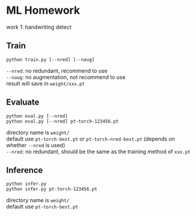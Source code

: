# ML Homework

work 1: handwriting detect

## Train

```shell
python train.py [--nred] [--naug]
```

`--nred`: no redundant, recommend to use  
`--naug`: no augmentation, not recommend to use  
result will save in `weight/xxx.pt`

## Evaluate

```shell
python eval.py [--nred]
python eval.py [--nred] pt-torch-123456.pt
```

directory name is `weight/`  
default use `pt-torch-best.pt` or `pt-torch-nred-best.pt` (depends on whether `--nred` is used)  
`--nred`: no redundant, should be the same as the training method of `xxx.pt`

## Inference

```shell
python infer.py
python infer.py pt-torch-123456.pt
```

directory name is `weight/`  
default use `pt-torch-best.pt`
